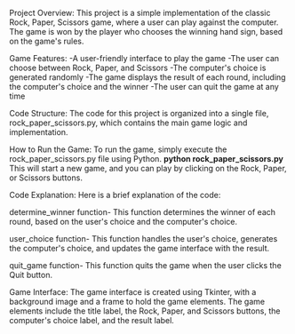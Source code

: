 Project Overview:
This project is a simple implementation of the classic Rock, Paper, Scissors game, where a user can play against the computer. The game is won by the player who chooses the winning hand sign, based on the game's rules.

Game Features:
-A user-friendly interface to play the game
-The user can choose between Rock, Paper, and Scissors
-The computer's choice is generated randomly
-The game displays the result of each round, including the computer's choice and the winner
-The user can quit the game at any time

Code Structure:
The code for this project is organized into a single file, rock_paper_scissors.py, which contains the main game logic and implementation.

How to Run the Game:
To run the game, simply execute the rock_paper_scissors.py file using Python.
**python rock_paper_scissors.py**
This will start a new game, and you can play by clicking on the Rock, Paper, or Scissors buttons.

Code Explanation:
Here is a brief explanation of the code:

determine_winner function-
This function determines the winner of each round, based on the user's choice and the computer's choice.

user_choice function-
This function handles the user's choice, generates the computer's choice, and updates the game interface with the result.

quit_game function-
This function quits the game when the user clicks the Quit button.

Game Interface:
The game interface is created using Tkinter, with a background image and a frame to hold the game elements. The game elements include the title label, the Rock, Paper, and Scissors buttons, the computer's choice label, and the result label.

